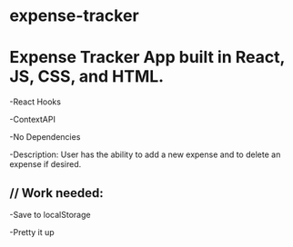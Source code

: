 # expense-tracker

<h1>Expense Tracker App built in React, JS, CSS, and HTML.</h1>

-React Hooks

-ContextAPI

-No Dependencies

-Description: User has the ability to add a new expense and to delete an expense if desired.

<h2>// Work needed:</h2>

-Save to localStorage

-Pretty it up
